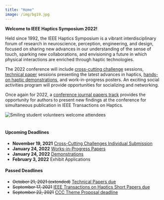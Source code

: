```yaml
---
title: "Home"
image: /img/bg19.jpg
---
```


**Welcome to IEEE Haptics Symposium 2022!**

Held since 1992, the IEEE Haptics Symposium is a vibrant interdisciplinary forum of research in neuroscience, perception, engineering, and design, focused on sharing new advances in our understanding of the sense of touch, sparking new collaborations, and envisioning a future in which physical interactions are enriched through haptic technologies.  

The 2022 conference will include [cross-cutting challenge](/presenting/cross-cutting-challenges/) sessions, [technical paper](/presenting/technical-papers/) sessions presenting the latest advances in haptics,  [hands-on haptic demonstrations](/presenting/demos), and work-in-progress posters. An exciting social activities program will provide opportunities for socializing and networking.

Once again for 2022, a [conference journal papers track](/presenting/transactions-on-haptics-early-submission) provides the opportunity for authors to present new findings at the conference for simultaneous publication in IEEE Transactions on Haptics.

![Smiling student volunteers welcome attendees](/img/slide-image-6-crop.jpg)

<hr style="height:6px; visibility:hidden;" />

#### Upcoming Deadlines
 - **November 19, 2021** [Cross-Cutting Challenges Individual Submission](/presenting/cross-cutting-challenges/)
 - **January 24, 2022** [Works-in-Progress Papers](/presenting/work-in-progress-wip-papers/)
 - **January 24, 2022** [Demonstrations](/presenting/demos/)
 - **February 3, 2022** Exhibit Applications
 <!-- - ~~October 13, 2021~~ **October 21, 2021 (extended)** [Technical Papers due](/presenting/technical-papers/) REMOVED ON 10-29 by Greg -->

#### Passed Deadlines
 - ~~October 21, 2021 (extended)~~ [Technical Papers due](/presenting/technical-papers/)
 - ~~September 17, 2021~~ [IEEE Transactions on Haptics Short Papers due](/presenting/transactions-on-haptics-early-submission/)
 - ~~September 22, 2021~~ [CCC Theme Proposal deadline](/presenting/cross-cutting-challenges/)

<br>
